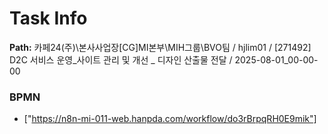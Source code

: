 # Task Info

**Path:** 카페24(주)\본사사업장\[CG]MI본부\MIH그룹\BVO팀 / hjlim01 / [271492] D2C 서비스 운영_사이트 관리 및 개선 _ 디자인 산출물 전달 / 2025-08-01_00-00-00

### BPMN
- ["https://n8n-mi-011-web.hanpda.com/workflow/do3rBrpqRH0E9mik"]

